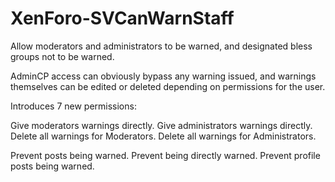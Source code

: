 XenForo-SVCanWarnStaff
======================

Allow moderators and administrators to be warned, and designated bless groups not to be warned. 

AdminCP access can obviously bypass any warning issued, and warnings themselves can be edited or deleted depending on permissions for the user.

Introduces 7 new permissions:

Give moderators warnings directly.
Give administrators warnings directly.
Delete all warnings for Moderators.
Delete all warnings for Administrators.

Prevent posts being warned.
Prevent being directly warned.
Prevent profile posts being warned.
